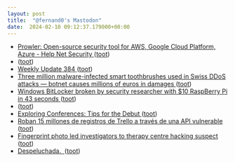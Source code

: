 ```yaml
---
layout: post
title:  "@fernand0's Mastodon"
date:  2024-02-10 09:12:37.179000+00:00
---
```

*  [Prowler: Open-source security tool for AWS, Google Cloud Platform, Azure - Help Net Security ](https://www.helpnetsecurity.com/2024/02/07/prowler-open-source-security-tool-aws-google-cloud-platform-azure) ([toot](https://mastodon.social/@fernand0/111906413424038727))
*  [ ](https://mastodon.social/users/fernand0/statuses/111906284969066629/activity) ([toot](https://mastodon.social/users/fernand0/statuses/111906284969066629/activity))
*  [Weekly Update 384 ](https://www.troyhunt.com/weekly-update-384) ([toot](https://mastodon.social/@fernand0/111906284421993521))
*  [Three million malware-infected smart toothbrushes used in Swiss DDoS attacks — botnet causes millions of euros in damages ](https://www.tomshardware.com/networking/three-million-malware-infected-smart-toothbrushes-used-in-swiss-ddos-attacks-botnet-causes-millions-of-euros-in-damage) ([toot](https://mastodon.social/@fernand0/111904908814942082))
*  [Windows BitLocker broken by security researcher with $10 RaspBerry Pi in 43 seconds ](https://alternativeto.net/news/2024/2/windows-bitlocker-broken-by-security-researcher-with-10-raspberry-pi-in-43-seconds) ([toot](https://mastodon.social/@fernand0/111904819514634709))
*  [ ](https://framapiaf.org/@Quenti) ([toot](https://mastodon.social/@fernand0/111903277146104134))
*  [Exploring Conferences: Tips for the Debut ](https://www.rudrank.com/exploring-conferences-tips-for-debut) ([toot](https://mastodon.social/@fernand0/111903030287608911))
*  [Roban 15 millones de registros de Trello a través de una API vulnerable  ](https://blog.elhacker.net/2024/02/roban-15-millones-de-registros-de-trello-api-vulnerable.htm) ([toot](https://mastodon.social/@fernand0/111902845740767878))
*  [Fingerprint photo led investigators to therapy centre hacking suspect ](https://yle.fi/a/74-2005857) ([toot](https://mastodon.social/@fernand0/111902785319963058))
*  [Despeluchada.  ](https://avecesunafoto.wordpress.com/2024/02/09/despeluchada) ([toot](https://mastodon.social/@fernand0/111902716540662244))
